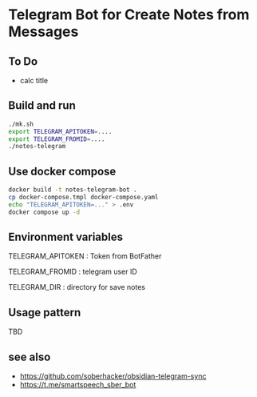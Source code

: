 # Telegram Bot for Create Notes from Messages 

## To Do

- calc title

## Build and run

```sh
./mk.sh
export TELEGRAM_APITOKEN=....
export TELEGRAM_FROMID=....
./notes-telegram
```

## Use docker compose

```sh
docker build -t notes-telegram-bot .
cp docker-compose.tmpl docker-compose.yaml
echo "TELEGRAM_APITOKEN=..." > .env
docker compose up -d
```

## Environment variables

TELEGRAM_APITOKEN
: Token from BotFather

TELEGRAM_FROMID
: telegram user ID 

TELEGRAM_DIR
: directory for save notes

## Usage pattern

TBD

## see also

- https://github.com/soberhacker/obsidian-telegram-sync
- https://t.me/smartspeech_sber_bot
